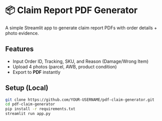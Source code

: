 # 📦 Claim Report PDF Generator

A simple Streamlit app to generate claim report PDFs with order details + photo evidence.

## Features
- Input Order ID, Tracking, SKU, and Reason (Damage/Wrong Item)
- Upload 4 photos (parcel, AWB, product condition)
- Export to **PDF** instantly

## Setup (Local)
```bash
git clone https://github.com/YOUR-USERNAME/pdf-claim-generator.git
cd pdf-claim-generator
pip install -r requirements.txt
streamlit run app.py
